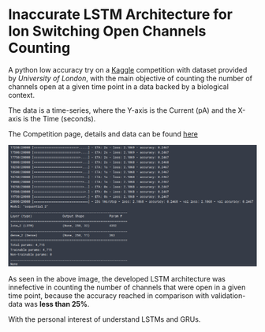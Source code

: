 # Inaccurate LSTM Architecture for Ion Switching Open Channels Counting


A python low accuracy try on a [Kaggle](kaggle.com) competition with dataset provided by *University of London*, with the main objective of counting the number of channels open at a given time point in a data backed by a biological context.

The data is a time-series, where the Y-axis is the Current (pA) and the X-axis is the Time (seconds).

The Competition page, details and data can be found [here](https://www.kaggle.com/c/liverpool-ion-switching)

![Model Summary](/ModelSummary.png)

As seen in the above image, the developed LSTM architecture was innefective in counting the number of channels that were open in a given time point, because the accuracy reached in comparison with validation-data was **less than 25%**. 

With the personal interest of understand LSTMs and GRUs.


